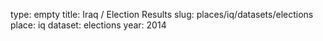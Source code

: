type: empty
title: Iraq / Election Results
slug: places/iq/datasets/elections
place: iq
dataset: elections
year: 2014
